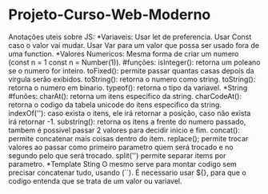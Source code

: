 # Projeto-Curso-Web-Moderno

Anotações uteis sobre JS:
    *Variaveis:
        Usar let de preferencia.
        Usar Const caso o valor vai mudar.
        Usar Var para um valor que possa ser usado fora de uma function.
    *Valores Numericos:
        Mesma forma de criar um numero (const n = 1  const n = Number(1)).
        #funções:
            isInteger(): retorna um poleano se o numero for inteiro.
            toFixed(): permite passar quantas casas depois da virgula serão exibidos.
            toString(): retorna o numero como string.
            toString(): retorna o numero em binario.
            typeof(): retorna o tipo da variavel.
    *String
        #funões:
            charAt(): retorna um itens especifico da string.
            charCodeAt(): retorna o codigo da tabela unicode do itens especifico da string.
            indexOf(''): caso exista o itens, ele irá retornar a posição, caso não exista irá retornar -1.
            substring(): retorna os itens a frente do numero passado, tambem é possivel passar 2 valores para decidir inicio e fim.
            concat(): permite concatenar mais coisas dentro do item.
            replace(); permite trocar valores ao passar como primeiro parametro quem será trocado e no segundo pelo que será trocado.
            split('') permite separar items por parametro.
    *Template Sting
        O mesmo serve para montar codigo sem precisar concatenar tudo, usando (``).
        É necessario usar ${}, para que o codigo entenda que se trata de um valor ou variavel.
